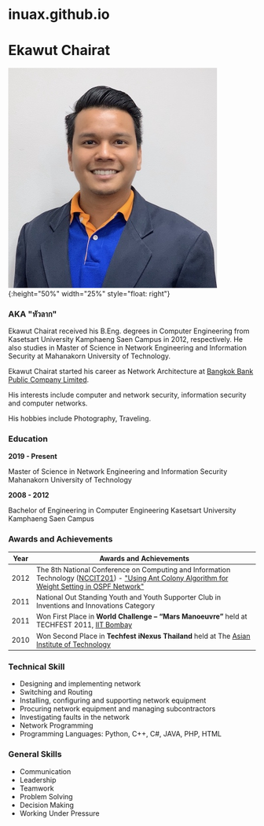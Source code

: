 # inuax.github.io
# Ekawut Chairat 

![](Ekawut_image.jpg){:height="50%" width="25%" style="float: right"}

### AKA "หัวลาก"

Ekawut Chairat received his B.Eng. degrees in Computer Engineering from Kasetsart University Kamphaeng Saen Campus in 2012, respectively. He also studies in Master of Science in Network Engineering and Information Security at Mahanakorn University of Technology.

Ekawut Chairat started his career as Network Architecture at [Bangkok Bank Public Company Limited](https://www.bangkokbank.com).

His interests include computer and network security, information security and computer networks.

His hobbies include Photography, Traveling.

### Education

**2019 - Present**

Master of Science in Network Engineering and Information Security
Mahanakorn University of Technology

**2008 - 2012**

Bachelor of Engineering in Computer Engineering
Kasetsart University Kamphaeng Saen Campus

### Awards and Achievements

Year | Awards and Achievements
------ | ------
2012 | The 8th National Conference on Computing and Information Technology ([NCCIT201](http://pirun.ku.ac.th/~fengkrj/conference/2555/nccit2012-cover.jpg)) - ["Using Ant Colony Algorithm for Weight Setting in OSPF Network"](http://pirun.ku.ac.th/~fengkrj/conference/2555/NCCIT2012paper.pdf)
2011 | National Out Standing Youth and Youth Supporter Club in Inventions and Innovations Category
2011 | Won First Place in **World Challenge – “Mars Manoeuvre”** held at TECHFEST 2011, [IIT Bombay](http://www.iitb.ac.in)
2010 | Won Second Place in **Techfest iNexus Thailand** held at The [Asian Institute of Technology](https://www.ait.ac.th)

### Technical Skill

* Designing and implementing network
* Switching and Routing
* Installing, configuring and supporting network equipment
* Procuring network equipment and managing subcontractors
* Investigating faults in the network
* Network Programming
* Programming Languages: Python, C++, C#, JAVA, PHP, HTML

### General Skills

* Communication
* Leadership
* Teamwork
* Problem Solving
* Decision Making
* Working Under Pressure